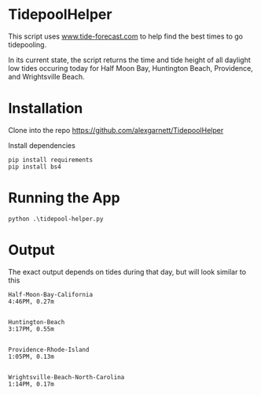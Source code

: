 # TidepoolHelper
This script uses www.tide-forecast.com to help find the best times to go tidepooling.

In its current state, the script returns the time and tide height of all daylight low tides occuring today for Half Moon Bay, Huntington Beach, Providence, and Wrightsville Beach.

# Installation
Clone into the repo https://github.com/alexgarnett/TidepoolHelper

Install dependencies

```
pip install requirements
pip install bs4
```

# Running the App
```
python .\tidepool-helper.py
```

# Output
The exact output depends on tides during that day, but will look similar to this
```
Half-Moon-Bay-California
4:46PM, 0.27m


Huntington-Beach
3:17PM, 0.55m


Providence-Rhode-Island
1:05PM, 0.13m


Wrightsville-Beach-North-Carolina
1:14PM, 0.17m
```
